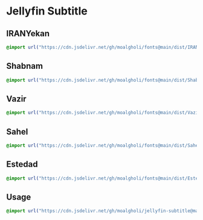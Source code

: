 # Jellyfin Subtitle

## IRANYekan

```css
@import url("https://cdn.jsdelivr.net/gh/moalgholi/fonts@main/dist/IRANYekan/IRANYekan.css");
```

## Shabnam

```css
@import url("https://cdn.jsdelivr.net/gh/moalgholi/fonts@main/dist/Shabnam/Shabnam.css");
```

## Vazir

```css
@import url("https://cdn.jsdelivr.net/gh/moalgholi/fonts@main/dist/Vazir/Vazir.css");
```

## Sahel

```css
@import url("https://cdn.jsdelivr.net/gh/moalgholi/fonts@main/dist/Sahel/Sahel.css");
```

## Estedad

```css
@import url("https://cdn.jsdelivr.net/gh/moalgholi/fonts@main/dist/Estedad/Estedad.css");
```

## Usage

```css
@import url("https://cdn.jsdelivr.net/gh/moalgholi/jellyfin-subtitle@main/persian/font.css");
```
